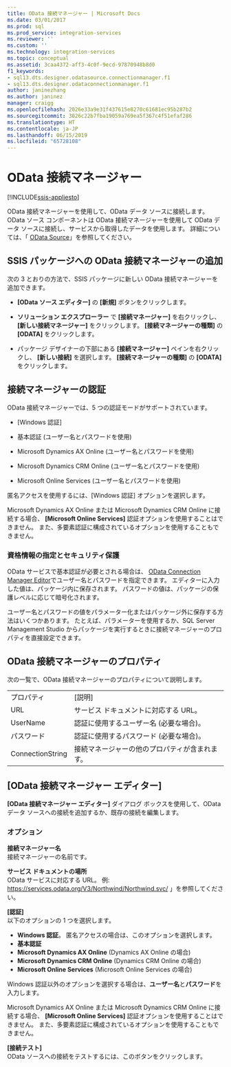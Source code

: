 ```yaml
---
title: OData 接続マネージャー | Microsoft Docs
ms.date: 03/01/2017
ms.prod: sql
ms.prod_service: integration-services
ms.reviewer: ''
ms.custom: ''
ms.technology: integration-services
ms.topic: conceptual
ms.assetid: 3caa4372-aff3-4c0f-9ecd-97870948b8d0
f1_keywords:
- sql13.dts.designer.odatasource.connectionmanager.f1
- sql13.dts.designer.odataconnectionmanager.f1
author: janinezhang
ms.author: janinez
manager: craigg
ms.openlocfilehash: 2026e33a9e31f437615e8270c61681ec95b287b2
ms.sourcegitcommit: 3026c22b7fba19059a769ea5f367c4f51efaf286
ms.translationtype: HT
ms.contentlocale: ja-JP
ms.lasthandoff: 06/15/2019
ms.locfileid: "65728108"
---
```

# <a name="odata-connection-manager"></a>OData 接続マネージャー

[!INCLUDE[ssis-appliesto](../../includes/ssis-appliesto-ssvrpluslinux-asdb-asdw-xxx.md)]


 OData 接続マネージャーを使用して、OData データ ソースに接続します。 OData ソース コンポーネントは OData 接続マネージャーを使用して OData データ ソースに接続し、サービスから取得したデータを使用します。 詳細については、「 [OData Source](../../integration-services/data-flow/odata-source.md)」を参照してください。  
  
## <a name="adding-an-odata-connection-manager-to-an-ssis-package"></a>SSIS パッケージへの OData 接続マネージャーの追加  
 次の 3 とおりの方法で、SSIS パッケージに新しい OData 接続マネージャーを追加できます。  
  
-   **[OData ソース エディター]** の **[新規]** ボタンをクリックします。  
  
-   **ソリューション エクスプローラー** で **[接続マネージャー]** を右クリックし、 **[新しい接続マネージャー]** をクリックします。 **[接続マネージャーの種類]** の **[ODATA]** をクリックします。  
  
-   パッケージ デザイナーの下部にある **[接続マネージャー]** ペインを右クリックし、 **[新しい接続]** を選択します。 **[接続マネージャーの種類]** の **[ODATA]** をクリックします。  
  
## <a name="connection-manager-authentication"></a>接続マネージャーの認証  
 OData 接続マネージャーでは、5 つの認証モードがサポートされています。  
  
-   [Windows 認証]  
  
-   基本認証 (ユーザー名とパスワードを使用)  

-   Microsoft Dynamics AX Online (ユーザー名とパスワードを使用)
  
-   Microsoft Dynamics CRM Online (ユーザー名とパスワードを使用)
  
-   Microsoft Online Services (ユーザー名とパスワードを使用)  
  
匿名アクセスを使用するには、[Windows 認証] オプションを選択します。  

Microsoft Dynamics AX Online または Microsoft Dynamics CRM Online に接続する場合、 **[Microsoft Online Services]** 認証オプションを使用することはできません。 また、多要素認証に構成されているオプションを使用することもできません。
  
### <a name="specifying-and-securing-credentials"></a>資格情報の指定とセキュリティ保護  
 OData サービスで基本認証が必要とされる場合は、 [OData Connection Manager Editor](../../integration-services/connection-manager/odata-connection-manager-editor.md)でユーザー名とパスワードを指定できます。 エディターに入力した値は、パッケージ内に保存されます。 パスワードの値は、パッケージの保護レベルに応じて暗号化されます。  
  
 ユーザー名とパスワードの値をパラメーター化またはパッケージ外に保存する方法はいくつかあります。 たとえば、パラメーターを使用するか、SQL Server Management Studio からパッケージを実行するときに接続マネージャーのプロパティを直接設定できます。  
  
## <a name="odata-connection-manager-properties"></a>OData 接続マネージャーのプロパティ  
 次の一覧で、OData 接続マネージャーのプロパティについて説明します。  
  
|||  
|-|-|  
|プロパティ|[説明]|  
|URL|サービス ドキュメントに対応する URL。|  
|UserName|認証に使用するユーザー名 (必要な場合)。|  
|パスワード|認証に使用するパスワード (必要な場合)。|  
|ConnectionString|接続マネージャーの他のプロパティが含まれます。|  
  
## <a name="odata-connection-manager-editor"></a>[OData 接続マネージャー エディター]
  **[OData 接続マネージャー エディター]** ダイアログ ボックスを使用して、OData データ ソースへの接続を追加するか、既存の接続を編集します。  
  
### <a name="options"></a>オプション  
 **接続マネージャー名**  
 接続マネージャーの名前です。  
  
 **サービス ドキュメントの場所**  
 OData サービスに対応する URL。 例: https://services.odata.org/V3/Northwind/Northwind.svc/ 」を参照してください。  
  
 **[認証]**  
以下のオプションの 1 つを選択します。
-   **Windows 認証**。 匿名アクセスの場合は、このオプションを選択します。
-   **基本認証** 
-   **Microsoft Dynamics AX Online** (Dynamics AX Online の場合)
-   **Microsoft Dynamics CRM Online** (Dynamics CRM Online の場合)
-   **Microsoft Online Services** (Microsoft Online Services の場合)

Windows 認証以外のオプションを選択する場合は、**ユーザー名**と**パスワード**を入力します。 

Microsoft Dynamics AX Online または Microsoft Dynamics CRM Online に接続する場合、 **[Microsoft Online Services]** 認証オプションを使用することはできません。 また、多要素認証に構成されているオプションを使用することもできません。

 **[接続テスト]**  
 OData ソースへの接続をテストするには、このボタンをクリックします。  
